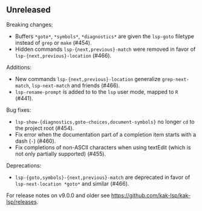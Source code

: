 ## Unreleased

Breaking changes:
- Buffers `*goto*`, `*symbols*`, `*diagnostics*` are given the `lsp-goto` filetype instead of `grep` or `make` (#454).
- Hidden commands `lsp-{next,previous}-match` were removed in favor of `lsp-{next,previous}-location` (#466).

Additions:
- New commands `lsp-{next,previous}-location` generalize `grep-next-match`, `lsp-next-match` and friends (#466).
- `lsp-rename-prompt` is added to to the `lsp` user mode, mapped to `R` (#441).

Bug fixes:
- `lsp-show-{diagnostics,goto-choices,document-symbols}` no longer `cd` to the project root (#454).
- Fix error when the documentation part of a completion item starts with a dash (`-`) (#460).
- Fix completions of non-ASCII characters when using textEdit (which is not only partially supported) (#455).

Deprecations:
- `lsp-{goto,symbols}-{next,previous}-match` are deprecated in favor of `lsp-next-location *goto*` and similar (#466).

For release notes on v9.0.0 and older see <https://github.com/kak-lsp/kak-lsp/releases>.
